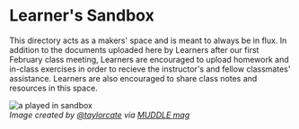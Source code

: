 # Learner's Sandbox

This directory acts as a makers' space and is meant to always be in flux. In addition to the documents uploaded here by Learners after our first February class meeting, Learners are encouraged to upload homework and in-class exercises in order to recieve the instructor's and fellow classmates' assistance. Learners are also encouraged to share class notes and resources in this space.   
  
  ![a played in sandbox](https://github.com/publishing-bitbytebit/MUDDLE/blob/master/PromotionalMaterials/Backyard/Sandbox/Sandbox_Reduced%20Whitespace.png "Image created by @taylorcate")  
  _Image created by [@taylorcate](https://github.com/taylorcate) via [MUDDLE mag](https://github.com/publishing-bitbytebit/MUDDLE/tree/master/PromotionalMaterials/Backyard/Sandbox)_  
